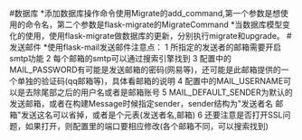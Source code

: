 #数据库
*添加数据库操作命令使用Migrate的add_command,第一个参数是想使用的命令名，第二个参数是flask-migrate的MigrateCommand
*当数据库模型变化的使用，使用flask-migrate做数据库的更新，分别执行migrate和upgrade。
#发送邮件
*使用flask-mail发送邮件注意点：
1 所指定的发送者的邮箱需要开启smtp功能 
2 每个邮箱的smtp可以通过搜索引擎找到
3 配置中的MAIL_PASSWORD有可能是发送邮箱的密码(网易等)，还可能是此邮箱提供的一个单独的验证码(qq邮箱等)，具体看邮箱的说明
4 配置中的MAIL_USERNAME可以是去除尾部之后的用户名或者是邮箱账号
5 MAIL_DEFAULT_SENDER为默认的发送邮箱，或者在构建Message时候指定sender，sender结构为"发送者名 邮箱"发送这名可以省掉，或者是个元表(发送者名,邮箱)
6 还要注意是否打开SSL问题，如果打开，则配置里的端口要相应修改(各个邮箱不同，可以搜索找到)
